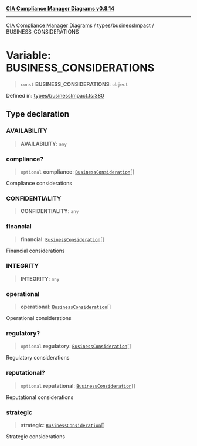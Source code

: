 [**CIA Compliance Manager Diagrams v0.8.14**](../../../README.md)

***

[CIA Compliance Manager Diagrams](../../../modules.md) / [types/businessImpact](../README.md) / BUSINESS\_CONSIDERATIONS

# Variable: BUSINESS\_CONSIDERATIONS

> `const` **BUSINESS\_CONSIDERATIONS**: `object`

Defined in: [types/businessImpact.ts:380](https://github.com/Hack23/cia-compliance-manager/blob/257dd569f432a46611a1746c832a7e3d29232229/src/types/businessImpact.ts#L380)

## Type declaration

### AVAILABILITY

> **AVAILABILITY**: `any`

### compliance?

> `optional` **compliance**: [`BusinessConsideration`](../interfaces/BusinessConsideration.md)[]

Compliance considerations

### CONFIDENTIALITY

> **CONFIDENTIALITY**: `any`

### financial

> **financial**: [`BusinessConsideration`](../interfaces/BusinessConsideration.md)[]

Financial considerations

### INTEGRITY

> **INTEGRITY**: `any`

### operational

> **operational**: [`BusinessConsideration`](../interfaces/BusinessConsideration.md)[]

Operational considerations

### regulatory?

> `optional` **regulatory**: [`BusinessConsideration`](../interfaces/BusinessConsideration.md)[]

Regulatory considerations

### reputational?

> `optional` **reputational**: [`BusinessConsideration`](../interfaces/BusinessConsideration.md)[]

Reputational considerations

### strategic

> **strategic**: [`BusinessConsideration`](../interfaces/BusinessConsideration.md)[]

Strategic considerations
